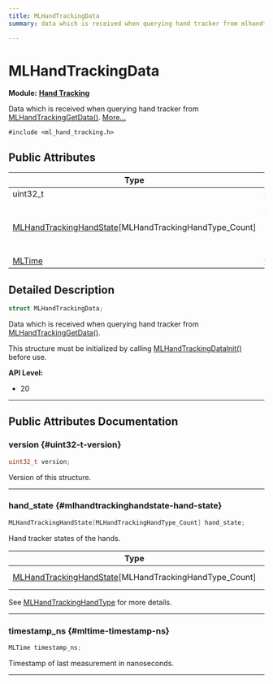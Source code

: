 ```yaml
---
title: MLHandTrackingData
summary: data which is received when querying hand tracker from mlhandtrackinggetdata. 

---
```


# MLHandTrackingData

**Module:** **[Hand Tracking](/versioned_docs/version-22-Feb-2023/api-ref/api/Modules/group___hand_tracking/group___hand_tracking.md)**



Data which is received when querying hand tracker from [MLHandTrackingGetData()](/versioned_docs/version-22-Feb-2023/api-ref/api/Modules/group___hand_tracking/group___hand_tracking.md#mlresult-mlhandtrackinggetdata).  [More...](#detailed-description)


`#include <ml_hand_tracking.h>`

## Public Attributes

| Type           | Name           |
| -------------- | -------------- |
| uint32_t | **[version](/versioned_docs/version-22-Feb-2023/api-ref/api/Modules/group___hand_tracking/struct_m_l_hand_tracking_data.md#uint32-t-version)**  |
| [MLHandTrackingHandState](/versioned_docs/version-22-Feb-2023/api-ref/api/Modules/group___hand_tracking/struct_m_l_hand_tracking_hand_state.md)[MLHandTrackingHandType_Count] | **[hand_state](/versioned_docs/version-22-Feb-2023/api-ref/api/Modules/group___hand_tracking/struct_m_l_hand_tracking_data.md#mlhandtrackinghandstate-hand-state)** <br></br>Hand tracker states of the hands.  |
| [MLTime](/versioned_docs/version-22-Feb-2023/api-ref/api/Modules/group___common/group___common.md#int64-t-mltime) | **[timestamp_ns](/versioned_docs/version-22-Feb-2023/api-ref/api/Modules/group___hand_tracking/struct_m_l_hand_tracking_data.md#mltime-timestamp-ns)**  |

## Detailed Description

```cpp
struct MLHandTrackingData;
```

Data which is received when querying hand tracker from [MLHandTrackingGetData()](/versioned_docs/version-22-Feb-2023/api-ref/api/Modules/group___hand_tracking/group___hand_tracking.md#mlresult-mlhandtrackinggetdata). 

This structure must be initialized by calling [MLHandTrackingDataInit()](/versioned_docs/version-22-Feb-2023/api-ref/api/Modules/group___hand_tracking/group___hand_tracking.md#void-mlhandtrackingdatainit) before use.




**API Level:**
  * 20 




-----------
## Public Attributes Documentation

### version {#uint32-t-version}

```cpp
uint32_t version;
```


Version of this structure. 





-----------

### hand_state {#mlhandtrackinghandstate-hand-state}

```cpp
MLHandTrackingHandState[MLHandTrackingHandType_Count] hand_state;
```

Hand tracker states of the hands. 


| Type | Description |
|--|--|
| [MLHandTrackingHandState](/versioned_docs/version-22-Feb-2023/api-ref/api/Modules/group___hand_tracking/struct_m_l_hand_tracking_hand_state.md)[MLHandTrackingHandType_Count] | State of a single hand. [MLHandTrackingHandType_Count] |


See [MLHandTrackingHandType](/versioned_docs/version-22-Feb-2023/api-ref/api/Modules/group___hand_tracking/group___hand_tracking.md#enum-mlhandtrackinghandtype) for more details. 





-----------

### timestamp_ns {#mltime-timestamp-ns}

```cpp
MLTime timestamp_ns;
```


Timestamp of last measurement in nanoseconds. 





-----------


